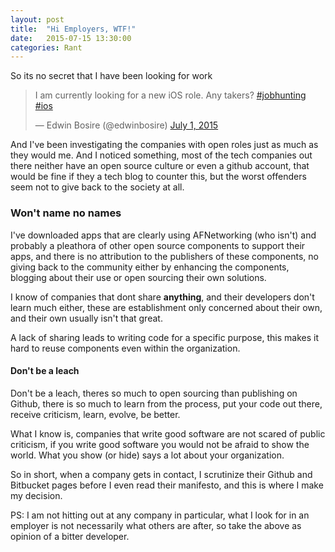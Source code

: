 ```yaml
---
layout: post
title:  "Hi Employers, WTF!"
date:   2015-07-15 13:30:00
categories: Rant
---
```


So its no secret that I have been looking for work

<blockquote class="twitter-tweet" lang="en"><p lang="en" dir="ltr">I am currently looking for a new iOS role. Any takers? <a href="https://twitter.com/hashtag/jobhunting?src=hash">#jobhunting</a> <a href="https://twitter.com/hashtag/ios?src=hash">#ios</a></p>&mdash; Edwin Bosire (@edwinbosire) <a href="https://twitter.com/edwinbosire/status/616199167363444738">July 1, 2015</a></blockquote>
<script async src="//platform.twitter.com/widgets.js" charset="utf-8"></script>

And I've been investigating the companies with open roles just as much as they would me. And I noticed something, most of the tech companies out there neither have an open source culture or even a github account, that would be fine if they a tech blog to counter this, but the worst offenders seem not to give back to the society at all. 

### Won't name no names

I've downloaded apps that are clearly using AFNetworking (who isn't) and probably a pleathora of other open source components to support their apps, and there is no attribution to the publishers of these components, no giving back to the community either by enhancing the components, blogging about their use or open sourcing their own solutions.

I know of companies that dont share **anything**, and their developers don't learn much either, these are establishment only concerned about their own, and their own usually isn't that great. 

A lack of sharing leads to writing code for a specific purpose, this makes it hard to reuse components even within the organization.

#### Don't be a leach

Don't be a leach, theres so much to open sourcing than publishing on Github, there is so much to learn from the process, put your code out there, receive criticism, learn, evolve, be better.

What I know is, companies that write good software are not scared of public criticism, if you write good software you would not be afraid to show the world. What you show (or hide) says a lot about your organization.

So in short, when a company gets in contact, I scrutinize their Github and Bitbucket pages before I even read their manifesto, and this is where I make my decision.

PS: I am not hitting out at any company in particular, what I look for in an employer is not necessarily what others are after, so take the above as opinion of a bitter developer.
